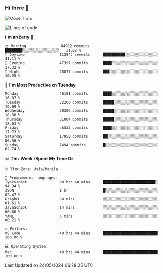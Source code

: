 ### Hi there 👋

<!--START_SECTION:waka-->
![Code Time](http://img.shields.io/badge/Code%20Time-5%2C189%20hrs%2023%20mins-blue)

![Lines of code](https://img.shields.io/badge/From%20Hello%20World%20I%27ve%20Written-118.5%20million%20lines%20of%20code-blue)

**I'm an Early 🐤** 

```text
🌞 Morning                84912 commits       ████████░░░░░░░░░░░░░░░░░   31.02 % 
🌆 Daytime                112542 commits      ██████████░░░░░░░░░░░░░░░   41.11 % 
🌃 Evening                47397 commits       ████░░░░░░░░░░░░░░░░░░░░░   17.32 % 
🌙 Night                  28877 commits       ███░░░░░░░░░░░░░░░░░░░░░░   10.55 % 
```
📅 **I'm Most Productive on Tuesday** 

```text
Monday                   46181 commits       ████░░░░░░░░░░░░░░░░░░░░░   16.87 % 
Tuesday                  52260 commits       █████░░░░░░░░░░░░░░░░░░░░   19.09 % 
Wednesday                50306 commits       █████░░░░░░░░░░░░░░░░░░░░   18.38 % 
Thursday                 51004 commits       █████░░░░░░░░░░░░░░░░░░░░   18.63 % 
Friday                   48533 commits       ████░░░░░░░░░░░░░░░░░░░░░   17.73 % 
Saturday                 17950 commits       ██░░░░░░░░░░░░░░░░░░░░░░░   06.56 % 
Sunday                   7494 commits        █░░░░░░░░░░░░░░░░░░░░░░░░   02.74 % 
```


📊 **This Week I Spent My Time On** 

```text
🕑︎ Time Zone: Asia/Manila

💬 Programming Languages: 
TypeScript               38 hrs 40 mins      ████████████████████████░   94.94 % 
JSON                     1 hr                █░░░░░░░░░░░░░░░░░░░░░░░░   02.47 % 
GraphQL                  39 mins             ░░░░░░░░░░░░░░░░░░░░░░░░░   01.61 % 
JavaScript               14 mins             ░░░░░░░░░░░░░░░░░░░░░░░░░   00.60 % 
YAML                     5 mins              ░░░░░░░░░░░░░░░░░░░░░░░░░   00.21 % 

🔥 Editors: 
VS Code                  40 hrs 44 mins      █████████████████████████   100.00 % 

💻 Operating System: 
Mac                      40 hrs 44 mins      █████████████████████████   100.00 % 
```


 Last Updated on 24/05/2024 06:28:25 UTC
<!--END_SECTION:waka-->


<!--
**rad182/rad182** is a ✨ _special_ ✨ repository because its `README.md` (this file) appears on your GitHub profile.

Here are some ideas to get you started:

- 🔭 I’m currently working on ...
- 🌱 I’m currently learning ...
- 👯 I’m looking to collaborate on ...
- 🤔 I’m looking for help with ...
- 💬 Ask me about ...
- 📫 How to reach me: ...
- 😄 Pronouns: ...
- ⚡ Fun fact: ...
-->
